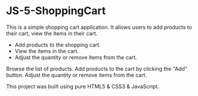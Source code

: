 # JS-5-ShoppingCart

This is a simple shopping cart application. It allows users to add products to their cart, view the items in their cart.

- Add products to the shopping cart.
- View the items in the cart.
- Adjust the quantity or remove items from the cart.

Browse the list of products.
Add products to the cart by clicking the "Add" button.
Adjust the quantity or remove items from the cart.

This project was built using pure HTML5 & CSS3 & JavaScript. 
